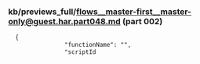 ### kb/previews_full/flows__master-first__master-only@guest.har.part048.md (part 002)

```md
  {
                "functionName": "",
                "scriptId
```

```
